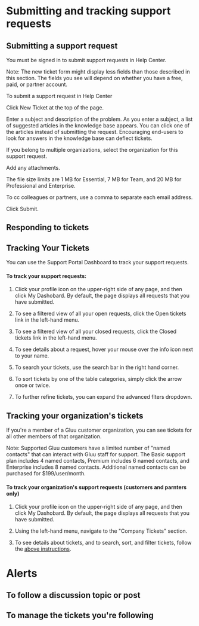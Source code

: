 
# Submitting and tracking support requests

## Submitting a support request

You must be signed in to submit support requests in Help Center.

Note: The new ticket form might display less fields than those described in this section. The fields you see will depend on whether you have a free, paid, or partner account. 

To submit a support request in Help Center

Click New Ticket at the top of the page.

Enter a subject and description of the problem.
As you enter a subject, a list of suggested articles in the knowledge base appears. You can click one of the articles instead of submitting the request. Encouraging end-users to look for answers in the knowledge base can deflect tickets.

If you belong to multiple organizations, select the organization for this support request.

Add any attachments.

The file size limits are 1 MB for Essential, 7 MB for Team, and 20 MB for Professional and Enterprise.

To cc colleagues or partners, use a comma to separate each email address.

Click Submit.

## Responding to tickets



## Tracking Your Tickets

You can use the Support Portal Dashboard to track your support requests.

#### To track your support requests:

1. Click your profile icon on the upper-right side of any page, and then click My Dashobard. By default, the page displays all requests that you have submitted. 

2. To see a filtered view of all your open requests, click the Open tickets link in the left-hand menu.

3. To see a filtered view of all your closed requests, click the Closed tickets link in the left-hand menu.

4. To see details about a request, hover your mouse over the info icon next to your name. 

5. To search your tickets, use the search bar in the right hand corner. 

6. To sort tickets by one of the table categories, simply click the arrow once or twice.

7. To further refine tickets, you can expand the advanced flters dropdown.

## Tracking your organization's tickets

If you're a member of a Gluu customer organization, you can see tickets for all other members of that organization. 

Note: Supported Gluu customers have a limited number of "named contacts" that can interact with Gluu staff for support. The Basic support plan includes 4 named contacts, Premium includes 6 named contacts, and Enterprise includes 8 named contacts. Additional named contacts can be purchased for $199/user/month.

#### To track your organization's support requests (customers and parnters only)

1. Click your profile icon on the upper-right side of any page, and then click My Dashobard. By default, the page displays all requests that you have submitted. 

2. Using the left-hand menu, navigate to the "Company Tickets" section. 

3. To see details about tickets, and to search, sort, and filter tickets, follow the [above instructions](#to-track-your-support-requests). 

# Alerts 

## To follow a discussion topic or post

## To manage the tickets you're following




